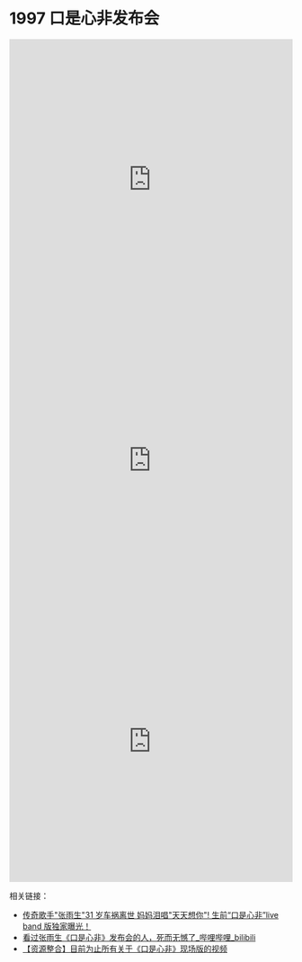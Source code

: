 # 1997 口是心非发布会

<iframe src="https://player.bilibili.com/player.html?isOutside=true&aid=113469563084668&bvid=BV15bmbYYEyD&cid=26727941720&p=1&high_quality=1&danmaku=0&autoplay=0" allowfullscreen="allowfullscreen" width="100%" height="500" scrolling="no" frameborder="0" sandbox="allow-top-navigation allow-same-origin allow-forms allow-scripts"></iframe>

<iframe src="https://player.bilibili.com/player.html?isOutside=true&aid=113467986022657&bvid=BV1BCmtYPEPh&cid=26723027334&p=1&high_quality=1&danmaku=0&autoplay=0" allowfullscreen="allowfullscreen" width="100%" height="500" scrolling="no" frameborder="0" sandbox="allow-top-navigation allow-same-origin allow-forms allow-scripts"></iframe>

<iframe src="https://player.bilibili.com/player.html?isOutside=true&aid=113493890045049&bvid=BV1SHUiY5EHF&cid=28777515613&p=1&high_quality=1&danmaku=0&autoplay=0" allowfullscreen="allowfullscreen" width="100%" height="500" scrolling="no" frameborder="0" sandbox="allow-top-navigation allow-same-origin allow-forms allow-scripts"></iframe>

相关链接：

- [传奇歌手&#34;张雨生&#34;31 岁车祸离世 妈妈泪唱&#34;天天想你&#34;\! 生前“口是心非”live band 版独家曝光！](https://www.youtube.com/watch?v=N90msBk7Gjc)
- [看过张雨生《口是心非》发布会的人，死而无憾了\_哔哩哔哩\_bilibili](https://www.bilibili.com/video/BV15bmbYYEyD/)
- [【资源整合】目前为止所有关于《口是心非》现场版的视频](https://www.bilibili.com/video/BV1SHUiY5EHF/)
